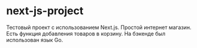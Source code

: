 # next-js-project

Тестовый проект с использованием Next.js. Простой интернет магазин. Есть функция добавления товаров в корзину. На бэкенде был использован язык Go.
